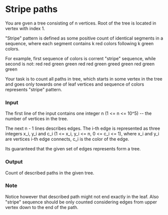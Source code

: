 # Stripe paths

You are gven a tree consisting of n vertices. Root of the tree is located in vertex with index 1.

"Stripe" pattern is defined as some positive count of identical segments in a sequence, where each segment contains k red colors following k green colors.

For example, first sequence of colors is corrent "stripe" sequence, while second is not:
    red red green green red red green greed
    green red green green

Your task is to count all paths in tree, which starts in some vertex in the tree and goes only towards one of leaf vertices and sequence of colors represents "stripe" pattern.


### Input

The first line of the input contains one integer n (1 <= n <= 10^5) -- the number of vertices in the tree.

The next n - 1 lines describes edges. The i-th edge is represented as three integers x_i, y_i and c_i (1 <= x_i, y_i <= n, 0 <= c_i <= 1), where x_i and y_i are vertices i-th edge connects, c_i is the color of the edge.

Its guaranteed that the given set of edges represents form a tree.


### Output

Count of described paths in the given tree.


### Note

Notice however that described path might not end exactly in the leaf. Also "stripe" sequence should be only counted considering edges from upper vertex down to the end of the path.
